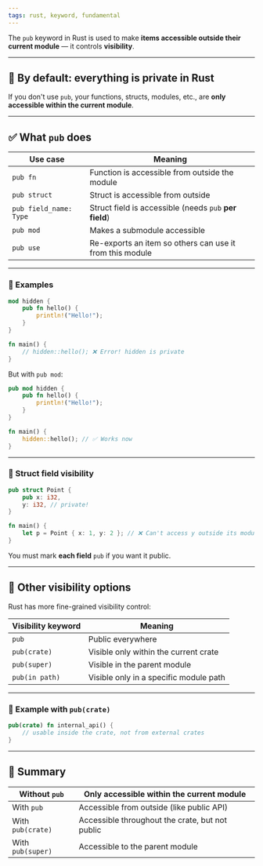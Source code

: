 ```yaml
---
tags: rust, keyword, fundamental
---
```


The `pub` keyword in Rust is used to make **items accessible outside their current module** — it controls **visibility**.

---

## 🧱 By default: everything is private in Rust

If you don't use `pub`, your functions, structs, modules, etc., are **only accessible within the current module**.

---

## ✅ What `pub` does

|Use case|Meaning|
|---|---|
|`pub fn`|Function is accessible from outside the module|
|`pub struct`|Struct is accessible from outside|
|`pub field_name: Type`|Struct field is accessible (needs `pub` **per field**)|
|`pub mod`|Makes a submodule accessible|
|`pub use`|Re-exports an item so others can use it from this module|

---

### 🔹 Examples

```rust
mod hidden {
    pub fn hello() {
        println!("Hello!");
    }
}

fn main() {
    // hidden::hello(); ❌ Error! hidden is private
}
```

But with `pub mod`:

```rust
pub mod hidden {
    pub fn hello() {
        println!("Hello!");
    }
}

fn main() {
    hidden::hello(); // ✅ Works now
}
```

---

### 🔸 Struct field visibility

```rust
pub struct Point {
    pub x: i32,
    y: i32, // private!
}

fn main() {
    let p = Point { x: 1, y: 2 }; // ❌ Can't access y outside its module
}
```

You must mark **each field** `pub` if you want it public.

---

## 🧠 Other visibility options

Rust has more fine-grained visibility control:

|Visibility keyword|Meaning|
|---|---|
|`pub`|Public everywhere|
|`pub(crate)`|Visible only within the current crate|
|`pub(super)`|Visible in the parent module|
|`pub(in path)`|Visible only in a specific module path|

---

### 🔹 Example with `pub(crate)`

```rust
pub(crate) fn internal_api() {
    // usable inside the crate, not from external crates
}
```

---

## 🧠 Summary

|Without `pub`|Only accessible within the current module|
|---|---|
|With `pub`|Accessible from outside (like public API)|
|With `pub(crate)`|Accessible throughout the crate, but not public|
|With `pub(super)`|Accessible to the parent module|
